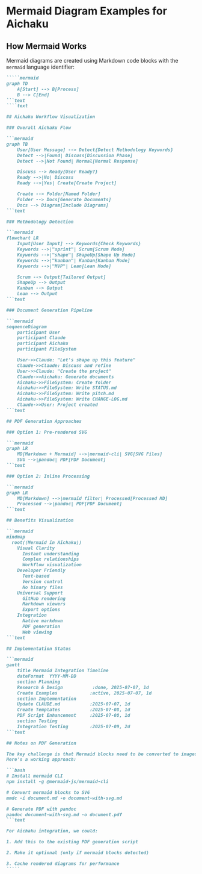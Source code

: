 # Mermaid Diagram Examples for Aichaku

## How Mermaid Works

Mermaid diagrams are created using Markdown code blocks with the `mermaid`
language identifier:

``````markdown
`````mermaid
graph TD
    A[Start] --> B[Process]
    B --> C[End]
```text
````text

## Aichaku Workflow Visualization

### Overall Aichaku Flow

```mermaid
graph TB
    User[User Message] --> Detect{Detect Methodology Keywords}
    Detect -->|Found| Discuss[Discussion Phase]
    Detect -->|Not Found| Normal[Normal Response]

    Discuss --> Ready{User Ready?}
    Ready -->|No| Discuss
    Ready -->|Yes| Create[Create Project]

    Create --> Folder[Named Folder]
    Folder --> Docs[Generate Documents]
    Docs --> Diagram[Include Diagrams]
```text

### Methodology Detection

```mermaid
flowchart LR
    Input[User Input] --> Keywords{Check Keywords}
    Keywords -->|"sprint"| Scrum[Scrum Mode]
    Keywords -->|"shape"| ShapeUp[Shape Up Mode]
    Keywords -->|"kanban"| Kanban[Kanban Mode]
    Keywords -->|"MVP"| Lean[Lean Mode]

    Scrum --> Output[Tailored Output]
    ShapeUp --> Output
    Kanban --> Output
    Lean --> Output
```text

### Document Generation Pipeline

```mermaid
sequenceDiagram
    participant User
    participant Claude
    participant Aichaku
    participant FileSystem

    User->>Claude: "Let's shape up this feature"
    Claude->>Claude: Discuss and refine
    User->>Claude: "Create the project"
    Claude->>Aichaku: Generate documents
    Aichaku->>FileSystem: Create folder
    Aichaku->>FileSystem: Write STATUS.md
    Aichaku->>FileSystem: Write pitch.md
    Aichaku->>FileSystem: Write CHANGE-LOG.md
    Claude->>User: Project created
```text

## PDF Generation Approaches

### Option 1: Pre-rendered SVG

```mermaid
graph LR
    MD[Markdown + Mermaid] -->|mermaid-cli| SVG[SVG Files]
    SVG -->|pandoc| PDF[PDF Document]
```text

### Option 2: Inline Processing

```mermaid
graph LR
    MD[Markdown] -->|mermaid filter| Processed[Processed MD]
    Processed -->|pandoc| PDF[PDF Document]
```text

## Benefits Visualization

```mermaid
mindmap
  root((Mermaid in Aichaku))
    Visual Clarity
      Instant understanding
      Complex relationships
      Workflow visualization
    Developer Friendly
      Text-based
      Version control
      No binary files
    Universal Support
      GitHub rendering
      Markdown viewers
      Export options
    Integration
      Native markdown
      PDF generation
      Web viewing
```text

## Implementation Status

```mermaid
gantt
    title Mermaid Integration Timeline
    dateFormat  YYYY-MM-DD
    section Planning
    Research & Design           :done, 2025-07-07, 1d
    Create Examples            :active, 2025-07-07, 1d
    section Implementation
    Update CLAUDE.md           :2025-07-07, 1d
    Create Templates           :2025-07-08, 1d
    PDF Script Enhancement     :2025-07-08, 1d
    section Testing
    Integration Testing        :2025-07-09, 2d
```text

## Notes on PDF Generation

The key challenge is that Mermaid blocks need to be converted to images for PDF.
Here's a working approach:

```bash
# Install mermaid CLI
npm install -g @mermaid-js/mermaid-cli

# Convert mermaid blocks to SVG
mmdc -i document.md -o document-with-svg.md

# Generate PDF with pandoc
pandoc document-with-svg.md -o document.pdf
```text

For Aichaku integration, we could:

1. Add this to the existing PDF generation script

2. Make it optional (only if mermaid blocks detected)

3. Cache rendered diagrams for performance
`````
``````
